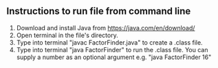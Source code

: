 ## Instructions to run file from command line
1. Download and install Java from https://java.com/en/download/
2. Open terminal in the file's directory.
3. Type into terminal "javac FactorFinder.java" to create a .class file.
4. Type into terminal "java FactorFinder" to run the .class file. You can supply a number as an optional argument e.g. "java FactorFinder 16"
